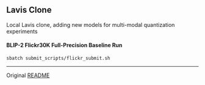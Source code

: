 ## Lavis Clone

Local Lavis clone, adding new models for multi-modal quantization experiments

#### BLIP-2 Flickr30K Full-Precision Baseline Run
```
sbatch submit_scripts/flickr_submit.sh 
```

---
Original [README](lavis_README.md)
